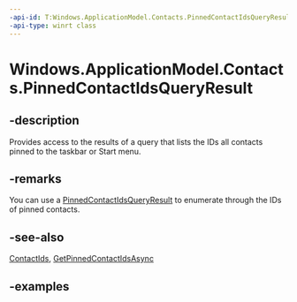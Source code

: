 ```yaml
---
-api-id: T:Windows.ApplicationModel.Contacts.PinnedContactIdsQueryResult
-api-type: winrt class
---
```


<!-- Class syntax.
public class PinnedContactIdsQueryResult
-->

# Windows.ApplicationModel.Contacts.PinnedContactIdsQueryResult

## -description
Provides access to the results of a query that lists the IDs all contacts pinned to the taskbar or Start menu.

## -remarks
You can use a [PinnedContactIdsQueryResult](pinnedcontactidsqueryresult.md) to enumerate through the IDs of pinned contacts.

## -see-also
[ContactIds](pinnedcontactidsqueryresult_contactids.md), [GetPinnedContactIdsAsync](pinnedcontactmanager_getpinnedcontactidsasync_301892974.md)

## -examples
